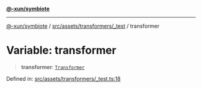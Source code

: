 [**@-xun/symbiote**](../../../../../README.md)

***

[@-xun/symbiote](../../../../../README.md) / [src/assets/transformers/\_test](../README.md) / transformer

# Variable: transformer

> **transformer**: [`Transformer`](../../../type-aliases/Transformer.md)

Defined in: [src/assets/transformers/\_test.ts:18](https://github.com/Xunnamius/symbiote/blob/15958ef64db3e6bbd3a724cff425dee47b08713b/src/assets/transformers/_test.ts#L18)
